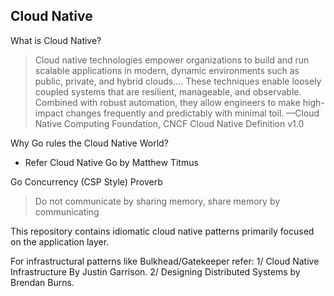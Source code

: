 ## Cloud Native

What is Cloud Native?

> Cloud native technologies empower organizations to build and run
> scalable applications in modern, dynamic environments such as
> public, private, and hybrid clouds….
> These techniques enable loosely coupled systems that are
> resilient, manageable, and observable. Combined with robust
> automation, they allow engineers to make high-impact changes
> frequently and predictably with minimal toil.
> —Cloud Native Computing Foundation, CNCF Cloud
> Native Definition v1.0

Why Go rules the Cloud Native World?

- Refer Cloud Native Go by Matthew Titmus

Go Concurrency (CSP Style) Proverb

> Do not communicate by sharing memory, share memory by communicating

This repository contains idiomatic cloud native patterns primarily focused on the application layer.

For infrastructural patterns like Bulkhead/Gatekeeper refer:
1/ Cloud Native Infrastructure By Justin Garrison.
2/ Designing Distributed Systems by Brendan Burns.
